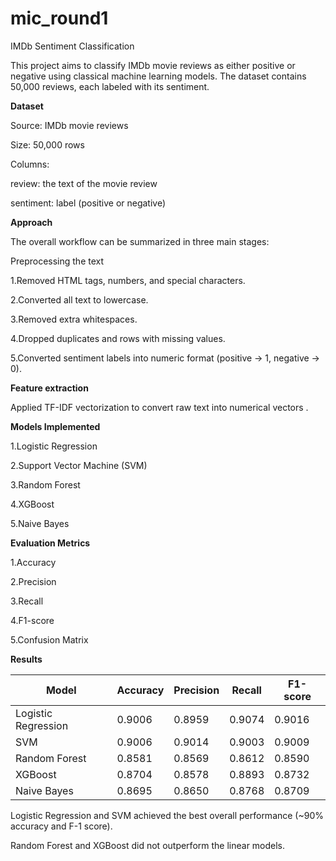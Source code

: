 # mic_round1
IMDb Sentiment Classification

This project aims to classify IMDb movie reviews as either positive or negative using classical machine learning models. The dataset contains 50,000 reviews, each labeled with its sentiment.


**Dataset**

Source: IMDb movie reviews

Size: 50,000 rows

Columns:

review: the text of the movie review

sentiment: label (positive or negative)



**Approach**

The overall workflow can be summarized in three main stages:

Preprocessing the text

1.Removed HTML tags, numbers, and special characters.

2.Converted all text to lowercase.

3.Removed extra whitespaces.

4.Dropped duplicates and rows with missing values.

5.Converted sentiment labels into numeric format (positive → 1, negative → 0).



**Feature extraction**

Applied TF-IDF vectorization to convert raw text into numerical vectors .



**Models Implemented**

1.Logistic Regression

2.Support Vector Machine (SVM)

3.Random Forest

4.XGBoost

5.Naive Bayes 



**Evaluation Metrics**

1.Accuracy

2.Precision

3.Recall

4.F1-score

5.Confusion Matrix



**Results** 

| Model               | Accuracy | Precision | Recall | F1-score |
| ------------------- | -------- | --------- | ------ | -------- |
| Logistic Regression | 0.9006   | 0.8959    | 0.9074 | 0.9016   |
| SVM                 | 0.9006   | 0.9014    | 0.9003 | 0.9009   |
| Random Forest       | 0.8581   | 0.8569    | 0.8612 | 0.8590   |
| XGBoost             | 0.8704   | 0.8578    | 0.8893 | 0.8732   |
| Naive Bayes         | 0.8695   | 0.8650    | 0.8768 | 0.8709   |

Logistic Regression and SVM achieved the best overall performance (~90% accuracy and F-1 score).

Random Forest and XGBoost did not outperform the linear models.
